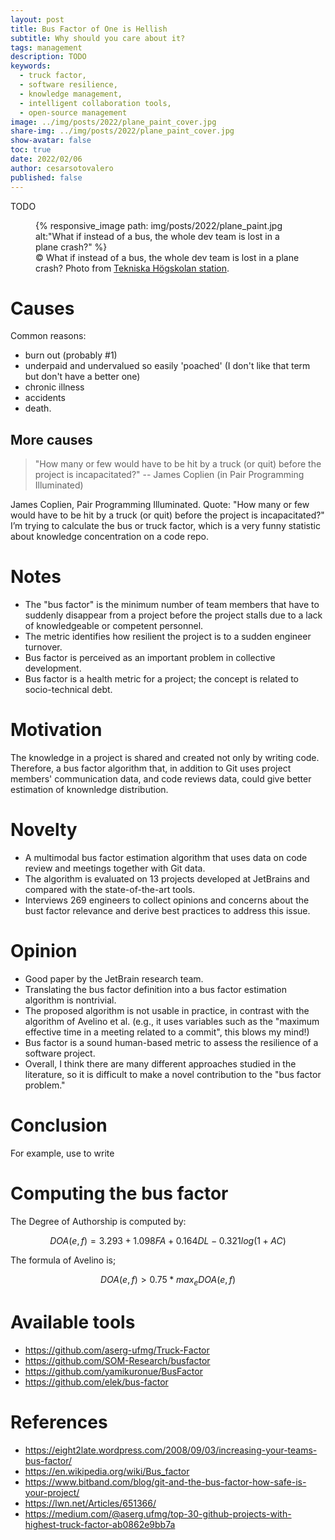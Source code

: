 ```yaml
---
layout: post
title: Bus Factor of One is Hellish
subtitle: Why should you care about it?
tags: management
description: TODO
keywords:
  - truck factor,
  - software resilience,
  - knowledge management,
  - intelligent collaboration tools,
  - open-source management 
image: ../img/posts/2022/plane_paint_cover.jpg
share-img: ../img/posts/2022/plane_paint_cover.jpg
show-avatar: false
toc: true
date: 2022/02/06
author: cesarsotovalero
published: false
---
```


TODO

<figure class="jb_picture">
  {% responsive_image path: img/posts/2022/plane_paint.jpg alt:"What if instead of a bus, the whole dev team is lost in a plane crash?" %}
  <figcaption class="stroke"> 
    &#169; What if instead of a bus, the whole dev team is lost in a plane crash? Photo from <a href="https://goo.gl/maps/j8GC4KtHEXoKxLpB8">Tekniska Högskolan station</a>.
  </figcaption>
</figure>


# Causes
Common reasons:
- burn out (probably #1)
- underpaid and undervalued so easily 'poached' (I don't like that term but don't have a better one)
- chronic illness
- accidents
- death.


## More causes

> "How many or few would have to be hit by a truck (or quit) before the project is incapacitated?" -- James Coplien (in Pair Programming Illuminated)

James Coplien, Pair Programming Illuminated. Quote: "How many or few would have to be hit by a truck (or quit) before the project is incapacitated?"
I’m trying to calculate the bus or truck factor, which is a very funny statistic about knowledge concentration on a code repo.

# Notes

- The "bus factor" is the minimum number of team members that have to suddenly disappear from a project before the project stalls due to a lack of knowledgeable or competent personnel.
- The metric identifies how resilient the project is to a sudden engineer turnover.
- Bus factor is perceived as an important problem in collective development.
- Bus factor is a health metric for a project; the concept is related to socio-technical debt.

# Motivation

The knowledge in a project is shared and created not only by writing code.
Therefore, a bus factor algorithm that, in addition to Git uses project members' communication data, and code reviews data, could give better estimation of knownledge distribution.

# Novelty

- A multimodal bus factor estimation algorithm that uses data on code review and meetings together with Git data.
- The algorithm is evaluated on 13 projects developed at JetBrains and compared with the state-of-the-art tools.
- Interviews 269 engineers to collect opinions and concerns about the bust factor relevance and derive best practices to address this issue.

# Opinion

- Good paper by the JetBrain research team.
- Translating the bus factor definition into a bus factor estimation algorithm is nontrivial.
- The proposed algorithm is not usable in practice, in contrast with the algorithm of Avelino et al. (e.g., it uses variables such as the "maximum effective time in a meeting related to a commit", this blows my mind!)
- Bus factor is a sound human-based metric to assess the resilience of a software project.
- Overall, I think there are many different approaches studied in the literature, so it is difficult to make a novel contribution to the "bus factor problem."


# Conclusion

For example, use  to write


# Computing the bus factor 

The Degree of Authorship is computed by:

$$DOA(e,f) = 3.293 + 1.098FA + 0.164DL − 0.321 log(1 + AC)$$


The formula of Avelino is;

$$DOA(e, f ) > 0.75 * max_{e} DOA(e, f)$$

# Available tools

- https://github.com/aserg-ufmg/Truck-Factor
- https://github.com/SOM-Research/busfactor
- https://github.com/yamikuronue/BusFactor
- https://github.com/elek/bus-factor

# References

- https://eight2late.wordpress.com/2008/09/03/increasing-your-teams-bus-factor/
- https://en.wikipedia.org/wiki/Bus_factor
- https://www.bitband.com/blog/git-and-the-bus-factor-how-safe-is-your-project/
- https://lwn.net/Articles/651366/
- https://medium.com/@aserg.ufmg/top-30-github-projects-with-highest-truck-factor-ab0862e9bb7a


[//]: # (Enable Latex support, see https://zjuwhw.github.io/2017/06/04/MathJax.html)
<script type="text/x-mathjax-config">
MathJax.Hub.Config({
  tex2jax: {
    inlineMath: [['$','$'], ['\\(','\\)']],
    processEscapes: true
  }
});
</script>
<script src="https://polyfill.io/v3/polyfill.min.js?features=es6"></script>
<script id="MathJax-script" async src="https://cdn.jsdelivr.net/npm/mathjax@3/es5/tex-mml-chtml.js"></script>